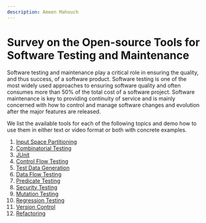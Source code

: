 ```yaml
---
description: Ameen Mahouch
---
```


# Survey on the Open-source Tools for Software Testing and Maintenance

Software testing and maintenance play a critical role in ensuring the quality, and thus success, of a software product. Software testing is one of the most widely used approaches to ensuring software quality and often consumes more than 50% of the total cost of a software project. Software maintenance is key to providing continuity of service and is mainly concerned with how to control and manage software changes and evolution after the major features are released.

We list the available tools for each of the following topics and demo how to use them in either text or video format or both with concrete examples.

1. [Input Space Partitioning](survey-on-the-open-source-tools-for-software-testing-and-maintenance/1.-input-space-partitioning.md)
2. [Combinatorial Testing](survey-on-the-open-source-tools-for-software-testing-and-maintenance/2.-combinatorial-testing/)
3. [JUnit](survey-on-the-open-source-tools-for-software-testing-and-maintenance/4.-control-flow-testing/)
4. [Control Flow Testing](survey-on-the-open-source-tools-for-software-testing-and-maintenance/4.-control-flow-testing/)
5. [Test Data Generation](survey-on-the-open-source-tools-for-software-testing-and-maintenance/5-test-data-generation/)
6. [Data Flow Testing](survey-on-the-open-source-tools-for-software-testing-and-maintenance/6-data-flow-testing/)
7. [Predicate Testing](survey-on-the-open-source-tools-for-software-testing-and-maintenance/7-predicate-testing/)
8. [Security Testing](survey-on-the-open-source-tools-for-software-testing-and-maintenance/8-security-testing/)
9. [Mutation Testing](survey-on-the-open-source-tools-for-software-testing-and-maintenance/9-mutation-testing/)
10. [Regression Testing](survey-on-the-open-source-tools-for-software-testing-and-maintenance/10-regression-testing/)
11. [Version Control](survey-on-the-open-source-tools-for-software-testing-and-maintenance/10-regression-testing/)
12. [Refactoring](survey-on-the-open-source-tools-for-software-testing-and-maintenance/12-refactoring/)
